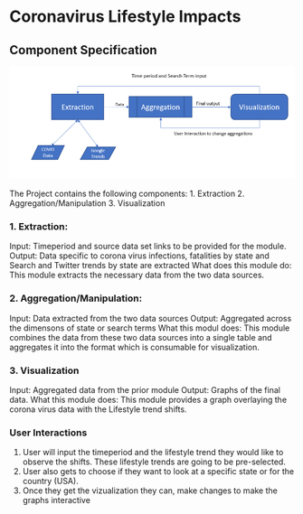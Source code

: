 # Coronavirus Lifestyle Impacts

## Component Specification

![](Project.PNG)

The Project contains the following components:
    1. Extraction
    2. Aggregation/Manipulation
    3. Visualization
    
###  1. Extraction:
Input: Timeperiod and source data set links to be provided for the module.
Output: Data specific to corona virus infections, fatalities by state and Search and Twitter trends by state are extracted
What does this module do: This module extracts the necessary data from the two data sources.

### 2. Aggregation/Manipulation:
Input: Data extracted from the two data sources
Output: Aggregated across the dimensons of state or search terms 
What this modul does: This module combines the data from these two data sources into a single table and aggregates it into the format which is consumable for visualization.

### 3. Visualization
Input: Aggregated data from the prior module
Output: Graphs of the final data.
What this module does: This module provides a graph overlaying the corona virus data with the Lifestyle trend shifts.


### User Interactions
1. User will input the timeperiod and the lifestyle trend they would like to observe the shifts. These lifestyle trends are going to be pre-selected.
2. User also gets to choose if they want to look at a specific state or for the country (USA).
3. Once they get the vizualization they can, make changes to make the graphs interactive
